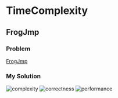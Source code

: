 # TimeComplexity

## FrogJmp

### Problem

[FrogJmp](https://app.codility.com/programmers/lessons/3-time_complexity/frog_jmp/)

### My Solution

![complexity](https://img.shields.io/badge/Complexity-O(1)-brightgreen.svg)
![correctness](https://img.shields.io/badge/Correctness-100%25-brightgreen.svg)
![performance](https://img.shields.io/badge/Performance-100%25-brightgreen.svg)
